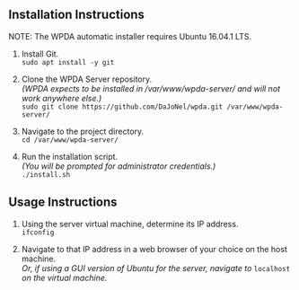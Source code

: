 ## Installation Instructions

NOTE: The WPDA automatic installer requires Ubuntu 16.04.1 LTS.

1. Install Git.  
    `sudo apt install -y git`

2. Clone the WPDA Server repository.  
    *(WPDA expects to be installed in /var/www/wpda-server/ and will not work anywhere else.)*  
    `sudo git clone https://github.com/DaJoNel/wpda.git /var/www/wpda-server/`
        
3. Navigate to the project directory.  
    `cd /var/www/wpda-server/`
        
4. Run the installation script.  
    *(You will be prompted for administrator credentials.)*  
    `./install.sh`

## Usage Instructions

1. Using the server virtual machine, determine its IP address.  
    `ifconfig`
    
2. Navigate to that IP address in a web browser of your choice on the host machine.  
    *Or, if using a GUI version of Ubuntu for the server, navigate to* `localhost` *on the virtual machine.*
